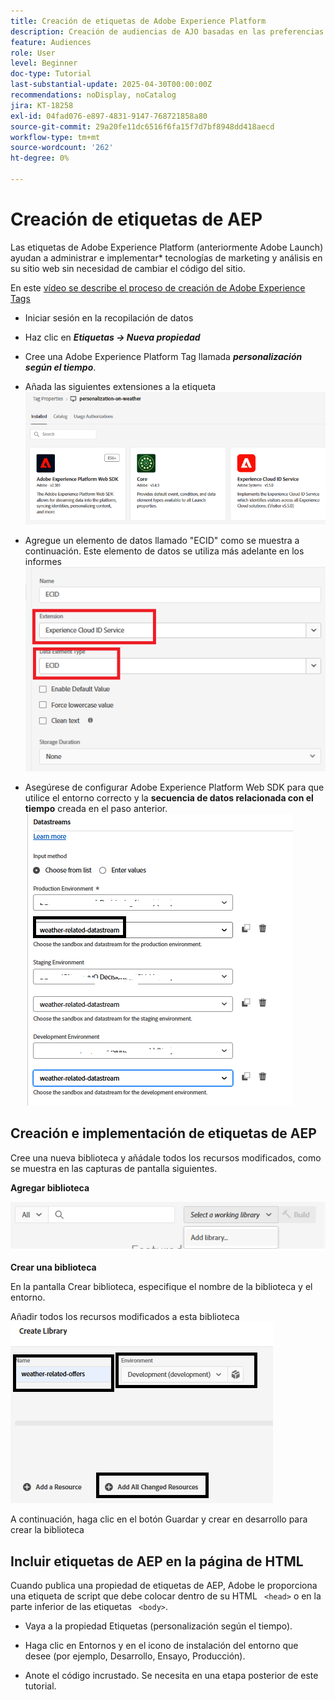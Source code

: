 ```yaml
---
title: Creación de etiquetas de Adobe Experience Platform
description: Creación de audiencias de AJO basadas en las preferencias de inversión del usuario (acciones, bonos, CD)
feature: Audiences
role: User
level: Beginner
doc-type: Tutorial
last-substantial-update: 2025-04-30T00:00:00Z
recommendations: noDisplay, noCatalog
jira: KT-18258
exl-id: 04fad076-e897-4831-9147-768721858a80
source-git-commit: 29a20fe11dc6516f6fa15f7d7bf8948dd418aecd
workflow-type: tm+mt
source-wordcount: '262'
ht-degree: 0%

---
```


# Creación de etiquetas de AEP

Las etiquetas de Adobe Experience Platform (anteriormente Adobe Launch) ayudan a administrar e implementar* tecnologías de marketing y análisis en su sitio web sin necesidad de cambiar el código del sitio.

En este [vídeo se describe el proceso de creación de Adobe Experience Tags](https://experienceleague.adobe.com/en/playlists/experience-platform-get-started-with-tags)

- Iniciar sesión en la recopilación de datos
- Haz clic en _**Etiquetas -> Nueva propiedad**_

- Cree una Adobe Experience Platform Tag llamada _**personalización según el tiempo**_.

- Añada las siguientes extensiones a la etiqueta
  ![etiquetas-extensiones](assets/tags-extensions1.png)
- Agregue un elemento de datos llamado &quot;ECID&quot; como se muestra a continuación. Este elemento de datos se utiliza más adelante en los informes
  ![ecid-data-element](assets/ecid-data-element.png)

- Asegúrese de configurar Adobe Experience Platform Web SDK para que utilice el entorno correcto y la **secuencia de datos relacionada con el tiempo** creada en el paso anterior.
  ![web-sdk-configuration](assets/tags-extensions.png)



## Creación e implementación de etiquetas de AEP


Cree una nueva biblioteca y añádale todos los recursos modificados, como se muestra en las capturas de pantalla siguientes.

**Agregar biblioteca**

![nueva-biblioteca](assets/tag-add-library.png)

**Crear una biblioteca**

En la pantalla Crear biblioteca, especifique el nombre de la biblioteca y el entorno.

Añadir todos los recursos modificados a esta biblioteca
![biblioteca de etiquetas](assets/tag-build-library.png)

A continuación, haga clic en el botón Guardar y crear en desarrollo para crear la biblioteca

## Incluir etiquetas de AEP en la página de HTML

Cuando publica una propiedad de etiquetas de AEP, Adobe le proporciona una etiqueta de script que debe colocar dentro de su HTML ``` <head>``` o en la parte inferior de las etiquetas ``` <body>```.

- Vaya a la propiedad Etiquetas (personalización según el tiempo).

- Haga clic en Entornos y en el icono de instalación del entorno que desee (por ejemplo, Desarrollo, Ensayo, Producción).

- Anote el código incrustado. Se necesita en una etapa posterior de este tutorial.
